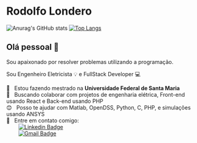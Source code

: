 # Rodolfo Londero

![Anurag's GitHub stats](https://github-readme-stats.vercel.app/api?username=rodlondero&show_icons=true&theme=algolia)
[![Top Langs](https://github-readme-stats.vercel.app/api/top-langs/?username=rodlondero&layout=compact&theme=algolia)](https://github.com/rodlondero/github-readme-stats)

## Olá pessoal 👋
Sou apaixonado por resolver problemas utilizando a programação.

Sou Engenheiro Eletricista :bulb: e FullStack Developer :computer:

 :rocket:  &nbsp; Estou fazendo mestrado na **Universidade Federal de Santa Maria**
 <br/> :purple_heart: &nbsp; Buscando colaborar com projetos de engenharia elétrica, Front-end usando React e Back-end usando PHP
 <br/> :blush: &nbsp; Posso te ajudar com Matlab, OpenDSS, Python, C, PHP, e simulações usando ANSYS
 <br/> :email: &nbsp; Entre em contato comigo: 
 <br/> &nbsp;&nbsp;&nbsp;&nbsp;&nbsp;&nbsp;&nbsp; [![Linkedin Badge](https://img.shields.io/badge/-Rodolfo%20Londero-blue?style=flat-square&logo=Linkedin&logoColor=white&link=https://www.linkedin.com/in/rodolfolondero/)](https://www.linkedin.com/in/rodolfolondero/) 
 <br/> &nbsp;&nbsp;&nbsp;&nbsp;&nbsp;&nbsp;&nbsp; [![Gmail Badge](https://img.shields.io/badge/-rodolfopl@gmail.com-c14438?style=flat-square&logo=Gmail&logoColor=white&link=mailto:rodolfopl@gmail.com)](mailto:rodolfopl@gmail.com)



